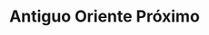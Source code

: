 ﻿---
title: "Antiguo Oriente Próximo"
permalink: periodes_90.html
layout: periode
dataInici: -3000
dataFi: -550
sidebar: periodes
pares:
  - id: 142
    title: "Edad Antigua"
    dataInici: "(-3000)"
    dataFi: "(476)"

fills:
  - id: 34
    title: "Edad de Bronce"
    dataInici: "(-3000)"
    dataFi: "(-1200)"

  - id: 84
    title: "Edad de Hierro"
    dataInici: "(-1200)"
    dataFi: "(-550)"

  - id: 88
    title: "Imperio Aqueménida"
    dataInici: "(-550)"
    dataFi: "(-330)"

jocsPrincipals:
jocsEscenaris:
  - title: "Chariot Lords"
    bggId: 289

  - title: "Mesopotamia: Birth of Civilisation"
    bggId: 4199
    dataInici: -3000
    dataFi: -550

jocsEpoca:
jocsEpocaEscenaris:
---
